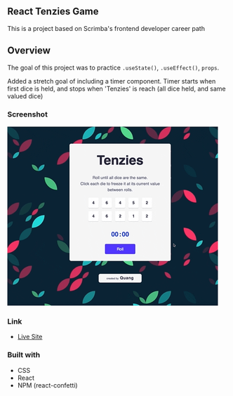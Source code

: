 ## React Tenzies Game

This is a project based on Scrimba's frontend developer career path

## Overview

The goal of this project was to practice `.useState()`, `.useEffect()`, `props`.

Added a stretch goal of including a timer component. Timer starts when first dice is held, and stops when 'Tenzies' is reach (all dice held, and same valued dice)

### Screenshot

![](react-tenzies-game.gif)

### Link 

- [Live Site](https://taupe-souffle-04c736.netlify.app/)

### Built with 

- CSS
- React
- NPM (react-confetti)
